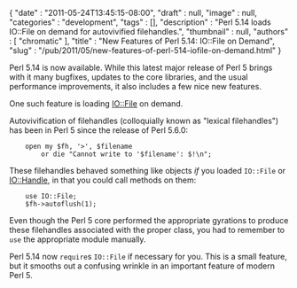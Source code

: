 {
   "date" : "2011-05-24T13:45:15-08:00",
   "draft" : null,
   "image" : null,
   "categories" : "development",
   "tags" : [],
   "description" : "Perl 5.14 loads IO::File on demand for autovivified filehandles.",
   "thumbnail" : null,
   "authors" : [
      "chromatic"
   ],
   "title" : "New Features of Perl 5.14: IO::File on Demand",
   "slug" : "/pub/2011/05/new-features-of-perl-514-iofile-on-demand.html"
}





Perl 5.14 is now available. While this latest major release of Perl 5
brings with it many bugfixes, updates to the core libraries, and the
usual performance improvements, it also includes a few nice new
features.

One such feature is loading
[IO::File](http://search.cpan.org/perldoc?IO::File) on demand.

Autovivification of filehandles (colloquially known as "lexical
filehandles") has been in Perl 5 since the release of Perl 5.6.0:

        open my $fh, '>', $filename
            or die "Cannot write to '$filename': $!\n";

These filehandles behaved something like objects *if* you loaded
`IO::File` or [IO::Handle](http://search.cpan.org/perldoc?IO::Handle),
in that you could call methods on them:

        use IO::File;
        $fh->autoflush(1);

Even though the Perl 5 core performed the appropriate gyrations to
produce these filehandles associated with the proper class, you had to
remember to `use` the appropriate module manually.

Perl 5.14 now `require`s `IO::File` if necessary for you. This is a
small feature, but it smooths out a confusing wrinkle in an important
feature of modern Perl 5.


